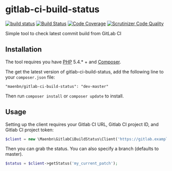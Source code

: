 # gitlab-ci-build-status
[![build status](https://travis-ci.org/maen-bn/gitlab-ci-build-status.svg?branch=master)](https://travis-ci.org/maen-bn/gitlab-ci-build-status)
[![Build Status](https://scrutinizer-ci.com/g/maen-bn/gitlab-ci-build-status/badges/build.png?b=master)](https://scrutinizer-ci.com/g/maen-bn/gitlab-ci-build-status/build-status/master)
[![Code Coverage](https://scrutinizer-ci.com/g/maen-bn/gitlab-ci-build-status/badges/coverage.png?b=master)](https://scrutinizer-ci.com/g/maen-bn/gitlab-ci-build-status/?branch=master)
[![Scrutinizer Code Quality](https://scrutinizer-ci.com/g/maen-bn/gitlab-ci-build-status/badges/quality-score.png?b=master)](https://scrutinizer-ci.com/g/maen-bn/gitlab-ci-build-status/?branch=master)

Simple tool to check latest commit build from GitLab CI

## Installation

The tool requires you have [PHP](https://php.net) 5.4.* + and [Composer](https://getcomposer.org).

The get the latest version of gitlab-ci-build-status, add the following line to your `composer.json` file:
```
"maenbn/gitlab-ci-build-status": "dev-master"
```
Then run `composer install` or `composer update` to install.

## Usage

Setting up the client requires your Gitlab CI URL, Gitlab CI project ID, and Gitlab CI project token:
```php
$client = new \Maenbn\GitlabCiBuildStatus\Client('https://gitlab.example.com/api/v3' 'project_id', 'my_private_token');
```
Then you can grab the status. You can also specify a branch (defaults to master).
```php
$status = $client->getStatus('my_current_patch');
```